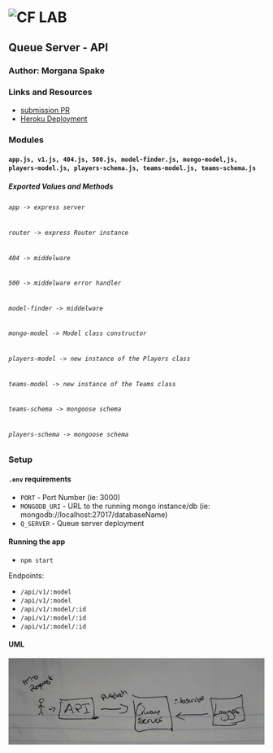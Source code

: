 ![CF](http://i.imgur.com/7v5ASc8.png) LAB   
=================================================  
  
## Queue Server - API
  
### Author: Morgana Spake  
  
### Links and Resources  
* [submission PR](https://github.com/401-advanced-javascript-mspake/queue-server-api/pull/1)  
* [Heroku Deployment](https://queue-server-api.herokuapp.com/)
  
### Modules  
#### `app.js, v1.js, 404.js, 500.js, model-finder.js, mongo-model,js, players-model.js, players-schema.js, teams-model.js, teams-schema.js`  
  
##### Exported Values and Methods  
  
###### `app -> express server`  
###### `router -> express Router instance`   
###### `404 -> middelware`  
###### `500 -> middelware error handler`  
###### `model-finder -> middelware`  
###### `mongo-model -> Model class constructor`  
###### `players-model -> new instance of the Players class`  
###### `teams-model -> new instance of the Teams class`  
###### `teams-schema -> mongoose schema`  
###### `players-schema -> mongoose schema`  


### Setup   
#### `.env` requirements  
* `PORT` - Port Number (ie: 3000)  
* `MONGODB_URI` - URL to the running mongo instance/db (ie: mongodb://localhost:27017/databaseName)  
* `Q_SERVER` - Queue server deployment  
  
#### Running the app  
* `npm start`  
  
Endpoints:  
* `/api/v1/:model`  
* `/api/v1/:model`  
* `/api/v1/:model/:id`  
* `/api/v1/:model/:id`  
* `/api/v1/:model/:id`  
  
#### UML
![uml](https://github.com/401-advanced-javascript-mspake/queue-server-api/blob/api/assets/uml.jpg)